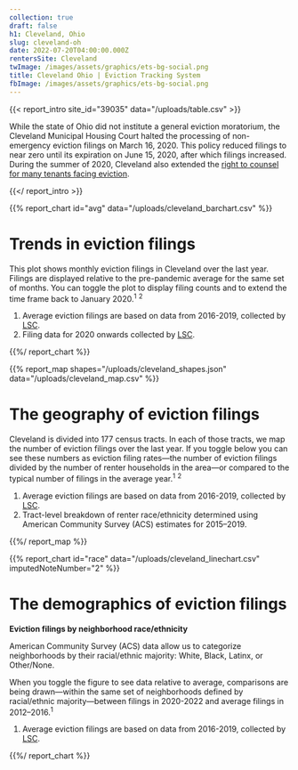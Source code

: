 ```yaml
---
collection: true
draft: false
h1: Cleveland, Ohio
slug: cleveland-oh
date: 2022-07-20T04:00:00.000Z
rentersSite: Cleveland
twImage: /images/assets/graphics/ets-bg-social.png
title: Cleveland Ohio | Eviction Tracking System
fbImage: /images/assets/graphics/ets-bg-social.png
---
```

{{< report_intro site_id="39035" data="/uploads/table.csv" >}}

While the state of Ohio did not institute a general eviction moratorium, the Cleveland Municipal Housing Court halted the processing of non-emergency eviction filings on March 16, 2020. This policy reduced filings to near zero until its expiration on June 15, 2020, after which filings increased. During the summer of 2020, Cleveland also extended the [right to counsel for many tenants facing eviction](https://freeevictionhelp.org/).


{{</ report_intro >}}


{{% report_chart id="avg" data="/uploads/cleveland_barchart.csv" %}}



# Trends in eviction filings

This plot shows monthly eviction filings in Cleveland over the last year. Filings are displayed relative to the pre-pandemic average for the same set of months. You can toggle the plot to display filing counts and to extend the time frame back to January 2020.<sup>1</sup> <sup>2</sup>

1. Average eviction filings are based on data from 2016-2019, collected by [LSC](https://www.lsc.gov/).
2. Filing data for 2020 onwards collected by [LSC](https://www.lsc.gov/).





{{%/ report_chart %}}



{{% report_map shapes="/uploads/cleveland_shapes.json" data="/uploads/cleveland_map.csv" %}}





# The geography of eviction filings

Cleveland is divided into 177 census tracts. In each of those tracts, we map the number of eviction filings over the last year. If you toggle below you can see these numbers as eviction filing rates—the number of eviction filings divided by the number of renter households in the area—or compared to the typical number of filings in the average year.<sup>1</sup> <sup>2</sup>

1. Average eviction filings are based on data from 2016-2019, collected by [LSC](https://www.lsc.gov/).
2. Tract-level breakdown of renter race/ethnicity determined using American Community Survey (ACS) estimates for 2015–2019.





{{%/ report_map %}}


{{% report_chart id="race" data="/uploads/cleveland_linechart.csv" imputedNoteNumber="2" %}}

# The demographics of eviction filings

**Eviction filings by neighborhood race/ethnicity**

American Community Survey (ACS) data allow us to categorize neighborhoods by their racial/ethnic majority: White, Black, Latinx, or Other/None. 

When you toggle the figure to see data relative to average, comparisons are being drawn—within the same set of neighborhoods defined by racial/ethnic majority—between filings in 2020-2022 and average filings in 2012–2016.<sup>1</sup>

1. Average eviction filings are based on data from 2016-2019, collected by [LSC](https://www.lsc.gov/).

{{%/ report_chart %}}
